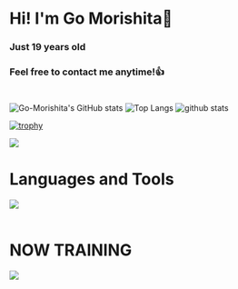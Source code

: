 # Hi! I'm Go Morishita👋
### Just 19 years old 
### Feel free to contact me anytime!👍
#
![Go-Morishita's GitHub stats](https://github-readme-stats.vercel.app/api?username=Go-Morishita&show_icons=true&theme=tokyonight)
![Top Langs](https://github-readme-stats.vercel.app/api/top-langs/?username=Go-Morishita&layout=compact&theme=tokyonight)
![github stats](https://github-readme-stats.vercel.app/api?username=Go-Morishita0812&theme=tokyonight&show_icons=true)

[![trophy](https://github-profile-trophy.vercel.app/?username=Go-Morishita&theme=tokyonight)](https://github.com/ryo-ma/github-profile-trophy)

![](http://github-profile-summary-cards.vercel.app/api/cards/profile-details?username=Go-Morishita&theme=tokyonight)

# Languages and Tools

<img src="https://skillicons.dev/icons?i=react,vite,bootstrap,vercel,html,css,js,typescript,c,java" /> <br /><br />
  
# NOW TRAINING

<img src="https://skillicons.dev/icons?i=next,firebase" /> <br /><br />
